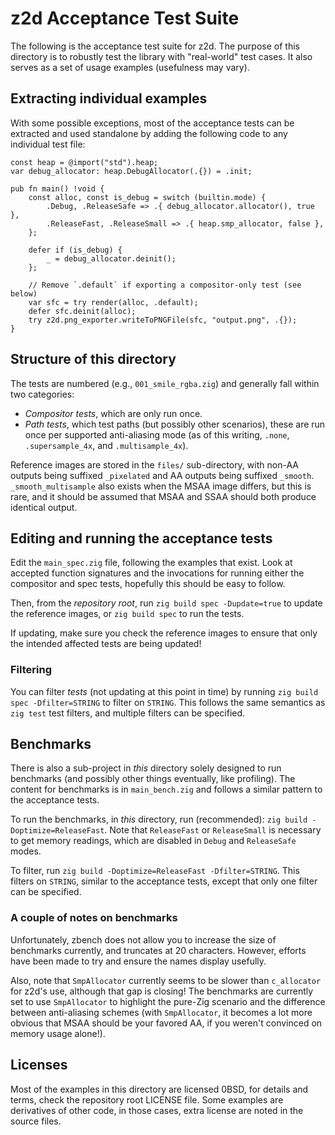 # z2d Acceptance Test Suite

The following is the acceptance test suite for z2d. The purpose of this
directory is to robustly test the library with "real-world" test cases. It also
serves as a set of usage examples (usefulness may vary).

## Extracting individual examples

With some possible exceptions, most of the acceptance tests can be extracted
and used standalone by adding the following code to any individual test file:

```zig
const heap = @import("std").heap;
var debug_allocator: heap.DebugAllocator(.{}) = .init;

pub fn main() !void {
    const alloc, const is_debug = switch (builtin.mode) {
        .Debug, .ReleaseSafe => .{ debug_allocator.allocator(), true },
        .ReleaseFast, .ReleaseSmall => .{ heap.smp_allocator, false },
    };

    defer if (is_debug) {
        _ = debug_allocator.deinit();
    };

    // Remove `.default` if exporting a compositor-only test (see below)
    var sfc = try render(alloc, .default);
    defer sfc.deinit(alloc);
    try z2d.png_exporter.writeToPNGFile(sfc, "output.png", .{});
}
```

## Structure of this directory

The tests are numbered (e.g., `001_smile_rgba.zig`) and generally fall within two
categories:

* *Compositor tests*, which are only run once.
* *Path tests*, which test paths (but possibly other scenarios), these are run
  once per supported anti-aliasing mode (as of this writing, `.none`,
  `.supersample_4x`, and `.multisample_4x`).

Reference images are stored in the `files/` sub-directory, with non-AA outputs
being suffixed `_pixelated` and AA outputs being suffixed `_smooth`.
`_smooth_multisample` also exists when the MSAA image differs, but this is
rare, and it should be assumed that MSAA and SSAA should both produce identical
output.

## Editing and running the acceptance tests

Edit the `main_spec.zig` file, following the examples that exist. Look at
accepted function signatures and the invocations for running either the
compositor and spec tests, hopefully this should be easy to follow.

Then, from the *repository root*, run `zig build spec -Dupdate=true` to update
the reference images, or `zig build spec` to run the tests.

If updating, make sure you check the reference images to ensure that only the
intended affected tests are being updated!

### Filtering

You can filter *tests* (not updating at this point in time) by running
`zig build spec -Dfilter=STRING` to filter on `STRING`. This follows the same
semantics as `zig test` test filters, and multiple filters can be specified.

## Benchmarks

There is also a sub-project in *this* directory solely designed to run
benchmarks (and possibly other things eventually, like profiling). The content
for benchmarks is in `main_bench.zig` and follows a similar pattern to the
acceptance tests.

To run the benchmarks, in *this* directory, run (recommended):
`zig build -Doptimize=ReleaseFast`. Note that `ReleaseFast` or `ReleaseSmall`
is necessary to get memory readings, which are disabled in `Debug` and
`ReleaseSafe` modes.

To filter, run `zig build -Doptimize=ReleaseFast -Dfilter=STRING`. This filters
on `STRING`, similar to the acceptance tests, except that only one filter can
be specified.

### A couple of notes on benchmarks

Unfortunately, zbench does not allow you to increase the size of benchmarks
currently, and truncates at 20 characters. However, efforts have been made to
try and ensure the names display usefully.

Also, note that `SmpAllocator` currently seems to be slower than `c_allocator`
for z2d's use, although that gap is closing! The benchmarks are currently set
to use `SmpAllocator` to highlight the pure-Zig scenario and the difference
between anti-aliasing schemes (with `SmpAllocator`, it becomes a lot more
obvious that MSAA should be your favored AA, if you weren't convinced on memory
usage alone!).

## Licenses

Most of the examples in this directory are licensed 0BSD, for details and
terms, check the repository root LICENSE file. Some examples are derivatives of
other code, in those cases, extra license are noted in the source files.
